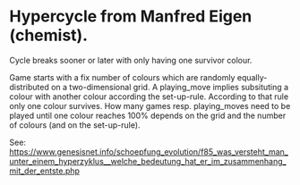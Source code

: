 # Hypercycle from Manfred Eigen (chemist). 

Cycle breaks sooner or later with only having one survivor colour.

Game starts with a fix number of colours which are randomly equally-distributed on a two-dimensional grid.
A playing_move implies subsituting a colour with another colour according the set-up-rule. 
According to that rule only one colour survives.
How many games resp. playing_moves need to be played until one colour reaches 100% depends on the grid and the number of colours (and on the set-up-rule).

See: https://www.genesisnet.info/schoepfung_evolution/f85_was_versteht_man_unter_einem_hyperzyklus__welche_bedeutung_hat_er_im_zusammenhang_mit_der_entste.php
